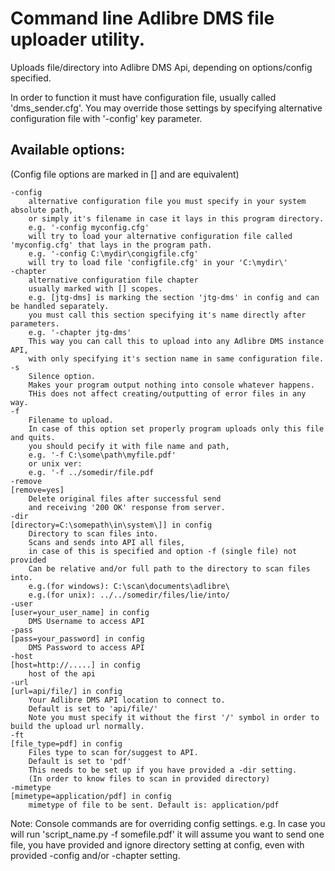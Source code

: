 # Command line Adlibre DMS file uploader utility.

Uploads file/directory into Adlibre DMS Api, depending on options/config specified.

In order to function it must have configuration file, usually called 'dms_sender.cfg'.
You may override those settings by specifying alternative configuration file with '-config' key parameter.

## Available options:

(Config file options are marked in [] and are equivalent)

    -config
        alternative configuration file you must specify in your system absolute path,
        or simply it's filename in case it lays in this program directory.
        e.g. '-config myconfig.cfg'
        will try to load your alternative configuration file called 'myconfig.cfg' that lays in the program path.
        e.g. '-config C:\mydir\congigfile.cfg'
        will try to load file 'configfile.cfg' in your 'C:\mydir\'
    -chapter
        alternative configuration file chapter
        usually marked with [] scopes.
        e.g. [jtg-dms] is marking the section 'jtg-dms' in config and can be handled separately.
        you must call this section specifying it's name directly after parameters.
        e.g. '-chapter jtg-dms'
        This way you can call this to upload into any Adlibre DMS instance API,
        with only specifying it's section name in same configuration file.
    -s
        Silence option.
        Makes your program output nothing into console whatever happens.
        THis does not affect creating/outputting of error files in any way.
    -f
        Filename to upload.
        In case of this option set properly program uploads only this file and quits.
        you should pecify it with file name and path,
        e.g. '-f C:\some\path\myfile.pdf'
        or unix ver:
        e.g. '-f ../somedir/file.pdf
    -remove
    [remove=yes]
        Delete original files after successful send
        and receiving '200 OK' response from server.
    -dir
    [directory=C:\somepath\in\system\]] in config
        Directory to scan files into.
        Scans and sends into API all files,
        in case of this is specified and option -f (single file) not provided
        Can be relative and/or full path to the directory to scan files into.
        e.g.(for windows): C:\scan\documents\adlibre\
        e.g.(for unix): ../../somedir/files/lie/into/
    -user
    [user=your_user_name] in config
        DMS Username to access API
    -pass
    [pass=your_password] in config
        DMS Password to access API
    -host
    [host=http://.....] in config
        host of the api
    -url
    [url=api/file/] in config
        Your Adlibre DMS API location to connect to.
        Default is set to 'api/file/'
        Note you must specify it without the first '/' symbol in order to build the upload url normally.
    -ft
    [file_type=pdf] in config
        Files type to scan for/suggest to API.
        Default is set to 'pdf'
        This needs to be set up if you have provided a -dir setting.
        (In order to know files to scan in provided directory)
    -mimetype
    [mimetype=application/pdf] in config
        mimetype of file to be sent. Default is: application/pdf

Note: Console commands are for overriding config settings.
e.g. In case you will run 'script_name.py -f somefile.pdf'
it will assume you want to send one file, you have provided and ignore directory setting at config,
even with provided -config and/or -chapter setting.

